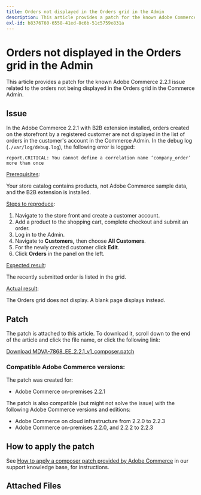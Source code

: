 ```yaml
---
title: Orders not displayed in the Orders grid in the Admin
description: This article provides a patch for the known Adobe Commerce 2.2.1 issue related to the orders not being displayed in the Orders grid in the Commerce Admin.
exl-id: b8376760-6558-41ed-8c6b-51c5759e831a
---
```

# Orders not displayed in the Orders grid in the Admin

This article provides a patch for the known Adobe Commerce 2.2.1 issue related to the orders not being displayed in the Orders grid in the Commerce Admin.

## Issue

In the Adobe Commerce 2.2.1 with B2B extension installed, orders created on the storefront by a registered customer are not displayed in the list of orders in the customer's account in the Commerce Admin. In the debug log (`./var/log/debug.log`), the following error is logged:

`report.CRITICAL: You cannot define a correlation name ‘company_order’ more than once`

<u>Prerequisites</u>:

Your store catalog contains products, not Adobe Commerce sample data, and the B2B extension is installed.

<u>Steps to reproduce</u>:

1. Navigate to the store front and create a customer account.
1. Add a product to the shopping cart, complete checkout and submit an order.
1. Log in to the Admin.
1. Navigate to **Customers,** then choose **All Customers**.
1. For the newly created customer click **Edit**.
1. Click **Orders** in the panel on the left.

<u>Expected result</u>:

The recently submitted order is listed in the grid.

<u>Actual result</u>:

The Orders grid does not display. A blank page displays instead.

## Patch

The patch is attached to this article. To download it, scroll down to the end of the article and click the file name, or click the following link:

 [Download MDVA-7868\_EE\_2.2.1\_v1\_composer.patch](assets/MDVA-7868_EE_2.2.1_v1_composer.patch.zip)

### Compatible Adobe Commerce versions:

The patch was created for:

* Adobe Commerce on-premises 2.2.1

The patch is also compatible (but might not solve the issue) with the following Adobe Commerce versions and editions:

* Adobe Commerce on cloud infrastructure from 2.2.0 to 2.2.3
* Adobe Commerce on-premises 2.2.0, and 2.2.2 to 2.2.3

## How to apply the patch

See [How to apply a composer patch provided by Adobe Commerce](https://support.magento.com/hc/en-us/articles/360028367731) in our support knowledge base, for instructions.

## Attached Files
